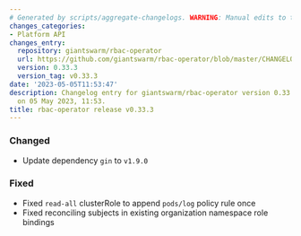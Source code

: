 ```yaml
---
# Generated by scripts/aggregate-changelogs. WARNING: Manual edits to this files will be overwritten.
changes_categories:
- Platform API
changes_entry:
  repository: giantswarm/rbac-operator
  url: https://github.com/giantswarm/rbac-operator/blob/master/CHANGELOG.md#0333---2023-05-05
  version: 0.33.3
  version_tag: v0.33.3
date: '2023-05-05T11:53:47'
description: Changelog entry for giantswarm/rbac-operator version 0.33.3, published
  on 05 May 2023, 11:53.
title: rbac-operator release v0.33.3
---
```


### Changed
- Update dependency `gin` to `v1.9.0`
### Fixed
- Fixed `read-all` clusterRole to append `pods/log` policy rule once
- Fixed reconciling subjects in existing organization namespace role bindings
